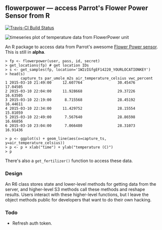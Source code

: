 ## flowerpower — access Parrot's Flower Power Sensor from R

[![Travis-CI Build Status](https://travis-ci.org/vsbuffalo/flowerpower.png?branch=master)](https://travis-ci.org/vsbuffalo/flowerpower)


![timeseries plot of temperature data from FlowerPower unit](https://raw.githubusercontent.com/vsbuffalo/flowerpower/master/inst/extdata/example.png)

An R package to access data from Parrot's awesome
[Flower Power sensor](http://www.parrot.com/usa/products/flower-power/). This is
still in **alpha**.

    > fp <- flowerpower(user, pass, id, secret)
    > get_locations(fp) # get location IDs
    > s <- get_samples(fp, location='1W2zIGfgEF14220_YOURLOCATIONKEY')
	> head(s)
           capture_ts par_umole_m2s air_temperature_celsius vwc_percent
    1 2015-03-10 21:49:00     12.607764                30.45476    17.04505
    2 2015-03-10 22:04:00     11.928668                29.37226    16.63505
    3 2015-03-10 22:19:00      8.715568                28.45192    16.44611
    4 2015-03-10 22:34:00     11.429752                28.15554    15.81059
    5 2015-03-10 22:49:00      7.567640                28.86598    16.66856
    6 2015-03-10 23:04:00      7.066480                28.31073    16.91436

    > p <- ggplot(s) + geom_line(aes(x=capture_ts, y=air_temperature_celsius))
    > p <- p + xlab("time") + ylab("temperature (C)")
    > p

There's also a `get_fertilizer()` function to access these data.

### Design

An R6 class stores state and lower-level methods for getting data from the
server, and higher-level S3 methods call these methods and reshape
results. Users interact with these higher-level functions, but I leave the
object methods public for developers that want to do their own hacking.

### Todo

- Refresh auth token.




